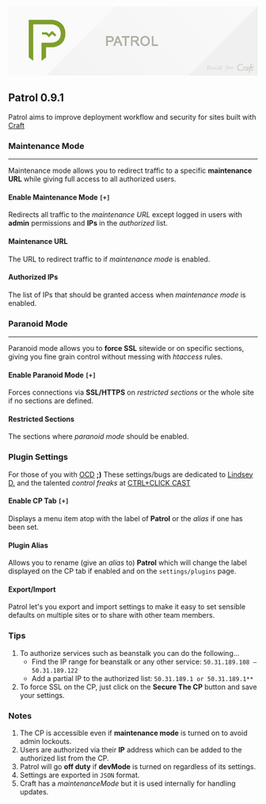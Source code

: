 ![Patrol](resources/etc/patrol.png)

## Patrol 0.9.1
Patrol aims to improve deployment workflow and security for sites built with [Craft](http://buildwithcraft.com)

### Maintenance Mode

---
Maintenance mode allows you to redirect traffic to a specific **maintenance URL** while giving full access to all authorized users.

#### Enable Maintenance Mode `[+]`
Redirects all traffic to the _maintenance URL_ except logged in users with **admin** permissions and **IPs** in the _authorized_ list.

#### Maintenance URL
The URL to redirect traffic to if _maintenance mode_ is enabled.

#### Authorized IPs
The list of IPs that should be granted access when _maintenance mode_ is enabled.

### Paranoid Mode

---
Paranoid mode allows you to **force SSL** sitewide or on specific sections, giving you fine grain control without messing with _htaccess_ rules.

#### Enable Paranoid Mode `[+]`
Forces connections via **SSL/HTTPS** on _restricted sections_ or the whole site if no sections are defined.

#### Restricted Sections
The sections where _paranoid mode_ should be enabled.

### Plugin Settings
For those of you with [OCD](http://www.ncbi.nlm.nih.gov/pubmedhealth/PMH0001926/) **;)**
These settings/bugs are dedicated to [Lindsey D.](http://twitter.com/LindseyDiLoreto) and the talented _control freaks_ at [CTRL+CLICK CAST](http://ctrlclickcast.com/)

#### Enable CP Tab `[+]`
Displays a menu item atop with the label of **Patrol** or the _alias_ if one has been set.

#### Plugin Alias
Allows you to rename (give an _alias_ to) **Patrol** which will change the label displayed on the CP tab if enabled and on the `settings/plugins` page.

#### Export/Import
Patrol let's you export and import settings to make it easy to set sensible defaults on multiple sites or to share with other team members.

### Tips
1. To authorize services such as beanstalk you can do the following...
	- Find the IP range for beanstalk or any other service: `50.31.189.108 – 50.31.189.122`
	- Add a partial IP to the authorized list: `50.31.189.1 or 50.31.189.1**`
2. To force SSL on the CP, just click on the **Secure The CP** button and save your settings.

### Notes
1. The CP is accessible even if **maintenance mode** is turned on to avoid admin lockouts.
2. Users are authorized via their **IP** address which can be added to the authorized list from the CP.
3. Patrol will go **off duty** if **devMode** is turned on regardless of its settings.
4. Settings are exported in `JSON` format.
5. Craft has a _maintenanceMode_ but it is used internally for handling updates.
